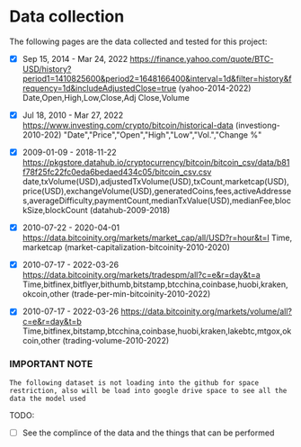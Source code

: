 # Data collection

The following pages are the data collected and tested for this project:

- [x] Sep 15, 2014 - Mar 24, 2022 https://finance.yahoo.com/quote/BTC-USD/history?period1=1410825600&period2=1648166400&interval=1d&filter=history&frequency=1d&includeAdjustedClose=true (yahoo-2014-2022)
      Date,Open,High,Low,Close,Adj Close,Volume

- [x] Jul 18, 2010 - Mar 27, 2022 https://www.investing.com/crypto/bitcoin/historical-data (investiong-2010-202)
      "Date","Price","Open","High","Low","Vol.","Change %"

- [x] 2009-01-09 - 2018-11-22 https://pkgstore.datahub.io/cryptocurrency/bitcoin/bitcoin_csv/data/b81f78f25fc22fc0eda6bedaed434c05/bitcoin_csv.csv
      date,txVolume(USD),adjustedTxVolume(USD),txCount,marketcap(USD),price(USD),exchangeVolume(USD),generatedCoins,fees,activeAddresses,averageDifficulty,paymentCount,medianTxValue(USD),medianFee,blockSize,blockCount (datahub-2009-2018)

- [x] 2010-07-22 - 2020-04-01 https://data.bitcoinity.org/markets/market_cap/all/USD?r=hour&t=l Time, marketcap (market-capitalization-bitcoinity-2010-2020)

- [x] 2010-07-17 - 2022-03-26 https://data.bitcoinity.org/markets/tradespm/all?c=e&r=day&t=a Time,bitfinex,bitflyer,bithumb,bitstamp,btcchina,coinbase,huobi,kraken,okcoin,other (trade-per-min-bitcoinity-2010-2022)

- [x] 2010-07-17 - 2022-03-26 https://data.bitcoinity.org/markets/volume/all?c=e&r=day&t=b Time,bitfinex,bitstamp,btcchina,coinbase,huobi,kraken,lakebtc,mtgox,okcoin,other (trading-volume-2010-2022)

### IMPORTANT NOTE
```
The following dataset is not loading into the github for space restriction, also will be load into google drive space to see all the data the model used
```

TODO:
-[ ] See the complince of the data and the things that can be performed
